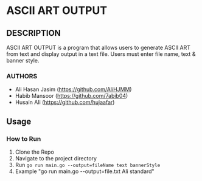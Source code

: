 # ASCII ART OUTPUT

## DESCRIPTION
ASCII ART OUTPUT is a program that allows users to generate ASCII ART from text and display output in a text file. Users must enter file name, text & banner style.

### AUTHORS
- Ali Hasan Jasim (https://github.com/AliHJMM)
- Habib Mansoor (https://github.com/7abib04)
- Husain Ali (https://github.com/hujaafar)

## Usage

### How to Run
1. Clone the Repo
2. Navigate to the project directory
3. Run `go run main.go --output=fileName text bannerStyle`
4. Example "go run main.go --output=file.txt Ali standard"